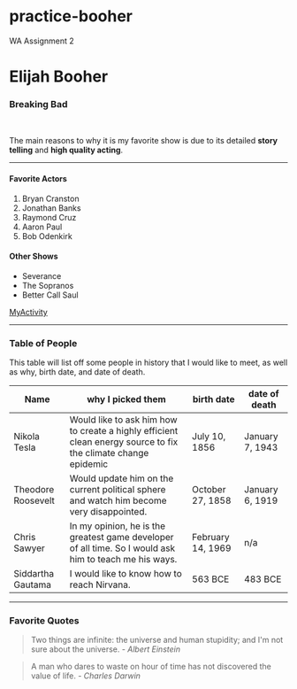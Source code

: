 # practice-booher
WA Assignment 2

# Elijah Booher
### Breaking Bad
<br>

The main reasons to why it is my favorite show is due to its detailed **story telling** and **high quality acting**.

---

#### Favorite Actors

1. Bryan Cranston
2. Jonathan Banks
3. Raymond Cruz
4. Aaron Paul
5. Bob Odenkirk

#### Other Shows
* Severance
* The Sopranos
* Better Call Saul

[MyActivity](https://github.com/Ebooher21/practice-booher/blob/main/MyActivity.md)

---

### Table of People

This table will list off some people in history that I would like to meet, as well as why, birth date, and date of death.

|Name|why I picked them|birth date|date of death|
|---|---|---|---|
|Nikola Tesla|Would like to ask him how to create a highly efficient clean energy source to fix the climate change epidemic|July 10, 1856|January 7, 1943|
|Theodore Roosevelt|Would update him on the current political sphere and watch him become very disappointed.|October 27, 1858|January 6, 1919|
|Chris Sawyer|In my opinion, he is the greatest game developer of all time. So I would ask him to teach me his ways.|February 14, 1969|n/a|
|Siddartha Gautama|I would like to know how to reach Nirvana.|563 BCE|483 BCE|

---

### Favorite Quotes

> Two things are infinite: the universe and human stupidity; and I'm not sure about the universe. - *Albert Einstein*

> A man who dares to waste on hour of time has not discovered the value of life. - *Charles Darwin*

